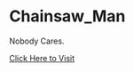 # Chainsaw_Man
Nobody Cares.

[Click Here to Visit](https://wayexit995.github.io/Chainsaw_Man/Manga/Index.html)
